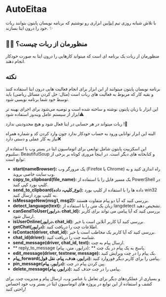 # AutoEitaa

با تلاش شبانه روزی تیم [ایتابین](https://eitaa.com/eitaabin) ابزاری رو نوشتیم که برنامه نویسان پایتون بتوانند ربات خود را درون ایتا بسازند. ✨

## 🤷‍♂️ منظورمان از ربات چیست؟
منظورمان از ربات یک برنامه ای است که میتواند کارهایی را درون ایتا به صورت خودکار انجام دهند. 

## نکته

برنامه نویسان پایتون میتوانند از این ابزار برای انجام فعالیت هایی درون ایتا استفاده کنند و بقیه کار که مربوط به فعالیت های ربات است (مثال: حل کردن مسائل ریاضی) باید توسط خود شما برنامه نویسی شود.

این ابزار با زبان پایتون نوشته و ساخته شده است و توصیه می‌شود برای اجرای بهینه تر ابزار از سیستم عامل ویندوز استفاده شود⚠️

ربات میتواند در هر حسابی در ایتا فعال شود و هیچ محدودیتی ندارد !🔅

البته این ابزار توانایی ورود به حساب خودکار ندارد چون وارد کردن کد و شماره همراه نیاز به کار عملی و دستی دارد❌

این اسکریپت پایتون شامل توابعی برای اتوماسیون ایتا در بستر وب با استفاده از سلنیوم، BeautifulSoup و کتابخانه های دیگر است. در اینجا مروری کوتاه بر برخی از توابع است:

- **start(nameBrowser):** یک مرورگر وب (Firefox یا Chrome) راه اندازی کنید و به وب سایت خاصی بروید.
- **copy_to_clipboard(file_name):** یک مسیر فایل را با استفاده از PowerShell در کلیپ بورد کپی کنید.
- **send_to_clipboard(نوع_کلیپ، داده):** داده ها را با استفاده از کلیپ بورد win32 به کلیپ بورد ارسال کنید.
- **isMessageNew(msg1, msg2):** بررسی کنید که آیا دو پیام متفاوت هستند.
- **detect_language(text):** زبان یک متن را با استفاده از langdetect تشخیص دهید.
- **canSendToUser(درایور، chat_id):** بررسی کنید که آیا پیامی می تواند برای کاربر ارسال شود.
- **isUserOnline(درایور، chat_id):** بررسی کنید آیا کاربر آنلاین است یا خیر.
- **getChat(درایور):** اطلاعات چت را دریافت کنید.
- **isContact(driver, chat_id):** بررسی کنید که آیا کاربر یک مخاطب است یا خیر.
- **chat_id(driver):** شناسه چت را دریافت کنید.
- **send_message(driver, chat_id, text):** ارسال پیام به چت.
- ** reply_to_message (درایور، متن، پیام): ** پاسخ به یک پیام در یک چت.
- **edit_message(driver, textnew, message):** یک پیام را در چت ویرایش کنید.
- **پیام_forward(درایور، هدف، پیام، نقل قول):** پیامی را برای کاربر دیگر فوروارد کنید.
- **pin_message(درایور، پیام):** پین کردن پیام در چت.
- **delete_message(درایور، پیام):** پیامی را در چت حذف کنید.

و بسیاری از عملکردهای دیگر برای تعامل با عناصر وب، ارسال پیام و مدیریت چت. برای کشف و استفاده از این توابع در پروژه های اتوماسیون ایتا در بستر وب خود احساس راحتی کنید!
